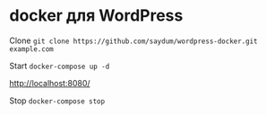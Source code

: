 # docker для WordPress

Clone
`git clone https://github.com/saydum/wordpress-docker.git example.com`

Start
`docker-compose up -d`

[http://localhost:8080/](http://localhost:8080/)

Stop
`docker-compose stop`

